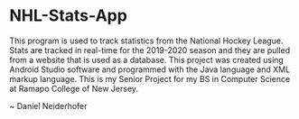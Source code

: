 # NHL-Stats-App

This program is used to track statistics from the National Hockey League.
Stats are tracked in real-time for the 2019-2020 season and they are pulled from a website that is used as a database.
This project was created using Android Studio software and programmed with the Java language and XML markup language.
This is my Senior Project for my BS in Computer Science at Ramapo College of New Jersey.

~ Daniel Neiderhofer

